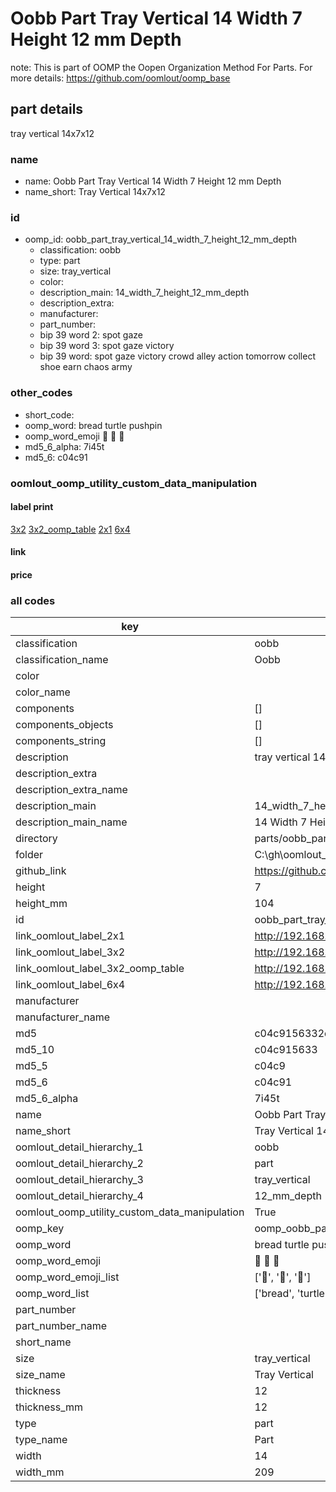 # Oobb Part Tray Vertical 14 Width 7 Height 12 mm Depth  

note: This is part of OOMP the Oopen Organization Method For Parts. For more details: https://github.com/oomlout/oomp_base

##  part details
  



tray vertical 14x7x12



### name
* name: Oobb Part Tray Vertical 14 Width 7 Height 12 mm Depth
* name_short: Tray Vertical 14x7x12 
### id
* oomp_id: oobb_part_tray_vertical_14_width_7_height_12_mm_depth
  * classification: oobb
  * type: part
  * size: tray_vertical
  * color: 
  * description_main: 14_width_7_height_12_mm_depth
  * description_extra: 
  * manufacturer: 
  * part_number: 
  * bip 39 word 2: spot gaze
  * bip 39 word 3: spot gaze victory
  * bip 39 word: spot gaze victory crowd alley action tomorrow collect shoe earn chaos army

### other_codes
* short_code: 
* oomp_word: bread turtle pushpin
* oomp_word_emoji :bread: :turtle: :pushpin:
* md5_6_alpha: 7i45t
* md5_6: c04c91






### oomlout_oomp_utility_custom_data_manipulation
#### label print
[3x2](http://192.168.1.245:1112/?label=oomp%207i45t)
[3x2_oomp_table](http://192.168.1.108:1112/?label=oomp%207i45t)
[2x1](http://192.168.1.242:1112/?label=oomp%207i45t)
[6x4](http://192.168.1.55:1112/?label=oomp%207i45t)    

#### link

                              

#### price







### all codes 
| key | value |  
| --- | --- |  
| classification | oobb |  
| classification_name | Oobb |  
| color |  |  
| color_name |  |  
| components | [] |  
| components_objects | [] |  
| components_string | [] |  
| description | tray vertical 14x7x12 |  
| description_extra |  |  
| description_extra_name |  |  
| description_main | 14_width_7_height_12_mm_depth |  
| description_main_name | 14 Width 7 Height 12 mm Depth |  
| directory | parts/oobb_part_tray_vertical_14_width_7_height_12_mm_depth |  
| folder | C:\gh\oomlout_oobb_version_4_generated_parts\parts\oobb_part_tray_vertical_14_width_7_height_12_mm_depth |  
| github_link | https://github.com/oomlout/oomlout_oomp_part_src/tree/main/parts/oobb_part_tray_vertical_14_width_7_height_12_mm_depth |  
| height | 7 |  
| height_mm | 104 |  
| id | oobb_part_tray_vertical_14_width_7_height_12_mm_depth |  
| link_oomlout_label_2x1 | http://192.168.1.242:1112/?label=oomp%207i45t |  
| link_oomlout_label_3x2 | http://192.168.1.245:1112/?label=oomp%207i45t |  
| link_oomlout_label_3x2_oomp_table | http://192.168.1.108:1112/?label=oomp%207i45t |  
| link_oomlout_label_6x4 | http://192.168.1.55:1112/?label=oomp%207i45t |  
| manufacturer |  |  
| manufacturer_name |  |  
| md5 | c04c9156332d9c840a034345e7582e96 |  
| md5_10 | c04c915633 |  
| md5_5 | c04c9 |  
| md5_6 | c04c91 |  
| md5_6_alpha | 7i45t |  
| name | Oobb Part Tray Vertical 14 Width 7 Height 12 mm Depth |  
| name_short | Tray Vertical 14x7x12  |  
| oomlout_detail_hierarchy_1 | oobb |  
| oomlout_detail_hierarchy_2 | part |  
| oomlout_detail_hierarchy_3 | tray_vertical |  
| oomlout_detail_hierarchy_4 | 12_mm_depth |  
| oomlout_oomp_utility_custom_data_manipulation | True |  
| oomp_key | oomp_oobb_part_tray_vertical_14_width_7_height_12_mm_depth |  
| oomp_word | bread turtle pushpin |  
| oomp_word_emoji | :bread: :turtle: :pushpin: |  
| oomp_word_emoji_list | [':bread:', ':turtle:', ':pushpin:'] |  
| oomp_word_list | ['bread', 'turtle', 'pushpin'] |  
| part_number |  |  
| part_number_name |  |  
| short_name |  |  
| size | tray_vertical |  
| size_name | Tray Vertical |  
| thickness | 12 |  
| thickness_mm | 12 |  
| type | part |  
| type_name | Part |  
| width | 14 |  
| width_mm | 209 |  
